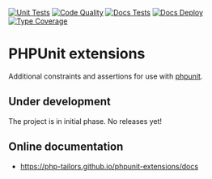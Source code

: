 [![Unit Tests](https://github.com/php-tailors/phpunit-extensions/workflows/Unit%20Tests/badge.svg?branch=master&event=push)](https://github.com/php-tailors/phpunit-extensions/actions?query=workflow%3A%22Code+Quality%22+branch%3Amaster)
[![Code Quality](https://github.com/php-tailors/phpunit-extensions/workflows/Code%20Quality/badge.svg?branch=master&event=push)](https://github.com/php-tailors/phpunit-extensions/actions?query=workflow%3A%22Code+Quality%22+branch%3Amaster)
[![Docs Tests](https://github.com/php-tailors/phpunit-extensions/workflows/Docs%20Tests/badge.svg?branch=master&event=push)](https://github.com/php-tailors/phpunit-extensions/actions?query=workflow%3A%22Docs+Tests%22+branch%3Amaster)
[![Docs Deploy](https://github.com/php-tailors/phpunit-extensions/workflows/Docs%20Deploy/badge.svg?branch=master&event=push)](https://github.com/php-tailors/phpunit-extensions/actions?query=workflow%3A%22Docs+Deploy%22+branch%3Amaster)
[![Type Coverage](https://shepherd.dev/github/php-tailors/phpunit-extensions/coverage.svg)](https://shepherd.dev/github/php-tailors/phpunit-extensions)

# PHPUnit extensions

Additional constraints and assertions for use with [phpunit](https://phpunit.de).

## Under development

The project is in initial phase. No releases yet!

## Online documentation

- https://php-tailors.github.io/phpunit-extensions/docs
